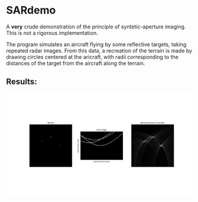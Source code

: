 # SARdemo

A **very** crude demonstration of the principle of syntetic-aperture imaging. This is not a rigorous implementation.

The program simulates an aircraft flying by some reflective targets, taking repeated radar images. From this data, a recreation of the terrain is made by drawing circles centered at the aricraft, with radii corresponding to the distances of the target from the aircraft along the terrain.

## Results:
![alt text](https://github.com/phi-5454/SARdemo/blob/main/radarimg150.png)
